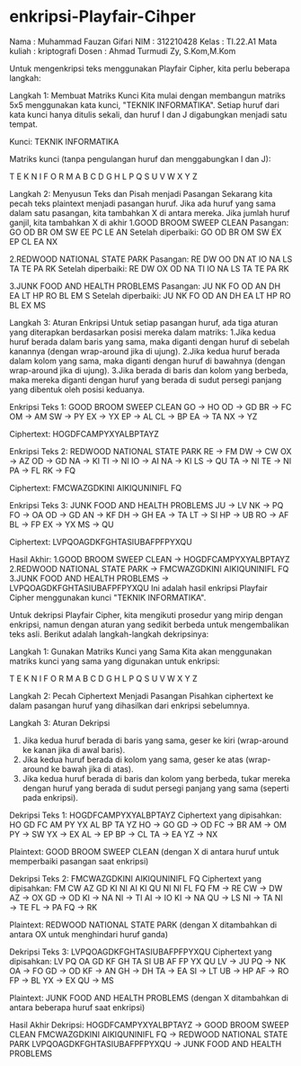 # enkripsi-Playfair-Cihper
Nama : Muhammad Fauzan Gifari
NIM : 312210428
Kelas : TI.22.A1
Mata kuliah : kriptografi
Dosen : Ahmad Turmudi Zy, S.Kom,M.Kom

Untuk mengenkripsi teks menggunakan Playfair Cipher, kita perlu beberapa langkah:

Langkah 1: Membuat Matriks Kunci
Kita mulai dengan membangun matriks 5x5 menggunakan kata kunci, "TEKNIK INFORMATIKA". Setiap huruf dari kata kunci hanya ditulis sekali, dan huruf I dan J digabungkan menjadi satu tempat.

Kunci: TEKNIK INFORMATIKA

Matriks kunci (tanpa pengulangan huruf dan menggabungkan I dan J):

T  E  K  N  I
F  O  R  M  A
B  C  D  G  H
L  P  Q  S  U
V  W  X  Y  Z

Langkah 2: Menyusun Teks dan Pisah menjadi Pasangan
Sekarang kita pecah teks plaintext menjadi pasangan huruf. Jika ada huruf yang sama dalam satu pasangan, kita tambahkan X di antara mereka. Jika jumlah huruf ganjil, kita tambahkan X di akhir
1.GOOD BROOM SWEEP CLEAN
Pasangan: GO OD BR OM SW EE PC LE AN
Setelah diperbaiki: GO OD BR OM SW EX EP CL EA NX

2.REDWOOD NATIONAL STATE PARK
Pasangan: RE DW OO DN AT IO NA LS TA TE PA RK
Setelah diperbaiki: RE DW OX OD NA TI IO NA LS TA TE PA RK

3.JUNK FOOD AND HEALTH PROBLEMS
Pasangan: JU NK FO OD AN DH EA LT HP RO BL EM S
Setelah diperbaiki: JU NK FO OD AN DH EA LT HP RO BL EX MS

Langkah 3: Aturan Enkripsi
Untuk setiap pasangan huruf, ada tiga aturan yang diterapkan berdasarkan posisi mereka dalam matriks:
1.Jika kedua huruf berada dalam baris yang sama, maka diganti dengan huruf di sebelah kanannya (dengan wrap-around jika di ujung).
2.Jika kedua huruf berada dalam kolom yang sama, maka diganti dengan huruf di bawahnya (dengan wrap-around jika di ujung).
3.Jika berada di baris dan kolom yang berbeda, maka mereka diganti dengan huruf yang berada di sudut persegi panjang yang dibentuk oleh posisi keduanya.

Enkripsi Teks 1: GOOD BROOM SWEEP CLEAN
GO → HO
OD → GD
BR → FC
OM → AM
SW → PY
EX → YX
EP → AL
CL → BP
EA → TA
NX → YZ

Ciphertext: HOGDFCAMPYXYALBPTAYZ

Enkripsi Teks 2: REDWOOD NATIONAL STATE PARK
RE → FM
DW → CW
OX → AZ
OD → GD
NA → KI
TI → NI
IO → AI
NA → KI
LS → QU
TA → NI
TE → NI
PA → FL
RK → FQ

Ciphertext: FMCWAZGDKINI AIKIQUNINIFL FQ

Enkripsi Teks 3: JUNK FOOD AND HEALTH PROBLEMS
JU → LV
NK → PQ
FO → OA
OD → GD
AN → KF
DH → GH
EA → TA
LT → SI
HP → UB
RO → AF
BL → FP
EX → YX
MS → QU

Ciphertext: LVPQOAGDKFGHTASIUBAFPFPYXQU

Hasil Akhir:
1.GOOD BROOM SWEEP CLEAN → HOGDFCAMPYXYALBPTAYZ
2.REDWOOD NATIONAL STATE PARK → FMCWAZGDKINI AIKIQUNINIFL FQ
3.JUNK FOOD AND HEALTH PROBLEMS → LVPQOAGDKFGHTASIUBAFPFPYXQU
Ini adalah hasil enkripsi Playfair Cipher menggunakan kunci "TEKNIK INFORMATIKA".

Untuk dekripsi Playfair Cipher, kita mengikuti prosedur yang mirip dengan enkripsi, namun dengan aturan yang sedikit berbeda untuk mengembalikan teks asli. Berikut adalah langkah-langkah dekripsinya:

Langkah 1: Gunakan Matriks Kunci yang Sama
Kita akan menggunakan matriks kunci yang sama yang digunakan untuk enkripsi:

T  E  K  N  I
F  O  R  M  A
B  C  D  G  H
L  P  Q  S  U
V  W  X  Y  Z

Langkah 2: Pecah Ciphertext Menjadi Pasangan 
Pisahkan ciphertext ke dalam pasangan huruf yang dihasilkan dari enkripsi sebelumnya.

Langkah 3: Aturan Dekripsi
1. Jika kedua huruf berada di baris yang sama, geser ke kiri (wrap-around ke kanan jika di awal baris).
2. Jika kedua huruf berada di kolom yang sama, geser ke atas (wrap-around ke bawah jika di atas).
3. Jika kedua huruf berada di baris dan kolom yang berbeda, tukar mereka dengan huruf yang berada di sudut persegi panjang yang sama (seperti pada enkripsi).

Dekripsi Teks 1: HOGDFCAMPYXYALBPTAYZ
Ciphertext yang dipisahkan: HO GD FC AM PY YX AL BP TA YZ
HO → GO
GD → OD
FC → BR
AM → OM
PY → SW
YX → EX
AL → EP
BP → CL
TA → EA
YZ → NX

Plaintext: GOOD BROOM SWEEP CLEAN (dengan X di antara huruf untuk memperbaiki pasangan saat enkripsi)

Dekripsi Teks 2: FMCWAZGDKINI AIKIQUNINIFL FQ
Ciphertext yang dipisahkan: FM CW AZ GD KI NI AI KI QU NI NI FL FQ
FM → RE
CW → DW
AZ → OX
GD → OD
KI → NA
NI → TI
AI → IO
KI → NA
QU → LS
NI → TA
NI → TE
FL → PA
FQ → RK

Plaintext: REDWOOD NATIONAL STATE PARK (dengan X ditambahkan di antara OX untuk menghindari huruf ganda)

Dekripsi Teks 3: LVPQOAGDKFGHTASIUBAFPFPYXQU
Ciphertext yang dipisahkan: LV PQ OA GD KF GH TA SI UB AF FP YX QU
LV → JU
PQ → NK
OA → FO
GD → OD
KF → AN
GH → DH
TA → EA
SI → LT
UB → HP
AF → RO
FP → BL
YX → EX
QU → MS

Plaintext: JUNK FOOD AND HEALTH PROBLEMS (dengan X ditambahkan di antara beberapa huruf saat enkripsi)

Hasil Akhir Dekripsi:
HOGDFCAMPYXYALBPTAYZ → GOOD BROOM SWEEP CLEAN
FMCWAZGDKINI AIKIQUNINIFL FQ → REDWOOD NATIONAL STATE PARK
LVPQOAGDKFGHTASIUBAFPFPYXQU → JUNK FOOD AND HEALTH PROBLEMS








